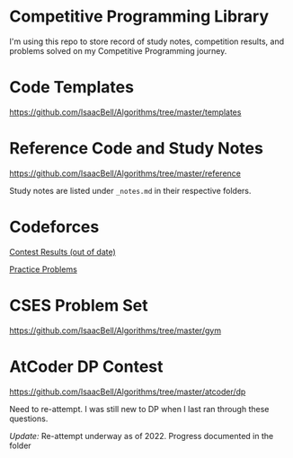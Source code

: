 # Competitive Programming Library

I'm using this repo to store record of study notes, competition results, and problems solved on my Competitive Programming journey.

# Code Templates

https://github.com/IsaacBell/Algorithms/tree/master/templates

# Reference Code and Study Notes

https://github.com/IsaacBell/Algorithms/tree/master/reference

Study notes are listed under `_notes.md` in their respective folders.

# Codeforces

[Contest Results (out of date)](https://github.com/IsaacBell/Algorithms/tree/master/codeforces)

[Practice Problems](https://github.com/IsaacBell/Algorithms/tree/master/gym)

# CSES Problem Set

https://github.com/IsaacBell/Algorithms/tree/master/gym

# AtCoder DP Contest

https://github.com/IsaacBell/Algorithms/tree/master/atcoder/dp

Need to re-attempt. I was still new to DP when I last ran through these questions.

*Update:* Re-attempt underway as of 2022. Progress documented in the folder

